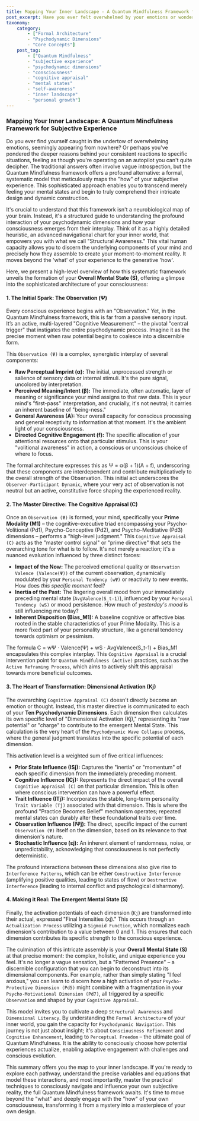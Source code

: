 ```yaml
---
title: Mapping Your Inner Landscape - A Quantum Mindfulness Framework for Subjective Experience
post_excerpt: Have you ever felt overwhelmed by your emotions or wondered why you react a certain way? The Quantum Mindfulness framework offers a systematic model to understand the intricate construction of your subjective reality. It empowers you with "Structural Awareness," enabling you to navigate and consciously influence your inner world.
taxonomy:
    category:
        - ["Formal Architecture"
        - "Psychodynamic Dimensions"
        - "Core Concepts"]
    post_tag:
        - ["Quantum Mindfulness"
        - "subjective experience"
        - "psychodynamic dimensions"
        - "consciousness"
        - "cognitive appraisal"
        - "mental states"
        - "self-awareness"
        - "inner landscape"
        - "personal growth"]
---
```

### Mapping Your Inner Landscape: A Quantum Mindfulness Framework for Subjective Experience

Do you ever find yourself caught in the undertow of overwhelming emotions, seemingly appearing from nowhere? Or perhaps you've pondered the deeper reasons behind your consistent reactions to specific situations, feeling as though you're operating on an autopilot you can't quite decipher. The traditional answers often involve vague introspection, but the Quantum Mindfulness framework offers a profound alternative: a formal, systematic model that meticulously maps the "how" of your subjective experience. This sophisticated approach enables you to transcend merely feeling your mental states and begin to truly comprehend their intricate design and dynamic construction.

It's crucial to understand that this framework isn't a neurobiological map of your brain. Instead, it's a structured guide to understanding the profound interaction of your psychodynamic dimensions and how your consciousness emerges from their interplay. Think of it as a highly detailed heuristic, an advanced navigational chart for your inner world, that empowers you with what we call "Structural Awareness." This vital human capacity allows you to discern the underlying components of your mind and precisely how they assemble to create your moment-to-moment reality. It moves beyond the 'what' of your experience to the generative 'how'.

Here, we present a high-level overview of how this systematic framework unveils the formation of your **Overall Mental State (S)**, offering a glimpse into the sophisticated architecture of your consciousness:

#### 1. The Initial Spark: The Observation (Ψ)

Every conscious experience begins with an "Observation." Yet, in the Quantum Mindfulness framework, this is far from a passive sensory input. It’s an active, multi-layered "Cognitive Measurement" – the pivotal "central trigger" that instigates the entire psychodynamic process. Imagine it as the precise moment when raw potential begins to coalesce into a discernible form.

This `Observation (Ψ)` is a complex, synergistic interplay of several components:
*   **Raw Perceptual Imprint (α):** The initial, unprocessed strength or salience of sensory data or internal stimuli. It's the pure signal, uncolored by interpretation.
*   **Perceived Meaning/Intent (β):** The immediate, often automatic, layer of meaning or significance your mind assigns to that raw data. This is your mind's "first-pass" interpretation, and crucially, it's not neutral; it carries an inherent baseline of "being-ness."
*   **General Awareness (A):** Your overall capacity for conscious processing and general receptivity to information at that moment. It's the ambient light of your consciousness.
*   **Directed Cognitive Engagement (f):** The specific allocation of your attentional resources onto that particular stimulus. This is your "volitional awareness" in action, a conscious or unconscious choice of where to focus.

The formal architecture expresses this as Ψ = α(β + 1)(A + f), underscoring that these components are interdependent and contribute multiplicatively to the overall strength of the Observation. This initial act underscores the `Observer-Participant Dynamic`, where your very act of observation is not neutral but an active, constitutive force shaping the experienced reality.

#### 2. The Master Directive: The Cognitive Appraisal (C)

Once an `Observation (Ψ)` is formed, your mind, specifically your **Prime Modality (M1)** – the cognitive-executive triad encompassing your Psycho-Volitional (Pd1), Psycho-Conceptive (Pd2), and Psycho-Meditative (Pd3) dimensions – performs a "high-level judgment." This `Cognitive Appraisal (C)` acts as the "master control signal" or "prime directive" that sets the overarching tone for what is to follow. It's not merely a reaction; it's a nuanced evaluation influenced by three distinct forces:

*   **Impact of the Now:** The perceived emotional quality or `Observation Valence (Valence(Ψ))` of the current observation, dynamically modulated by your `Personal Tendency (wΨ)` or reactivity to new events. How does *this specific moment* feel?
*   **Inertia of the Past:** The lingering overall mood from your immediately preceding mental state (`AvgValence(S_t-1)`), influenced by your `Personal Tendency (wS)` or mood persistence. How much of *yesterday's mood* is still influencing me today?
*   **Inherent Disposition (Bias_M1):** A baseline cognitive or affective bias rooted in the stable characteristics of your Prime Modality. This is a more fixed part of your personality structure, like a general tendency towards optimism or pessimism.

The formula C = wΨ ⋅ Valence(Ψ) + wS ⋅ AvgValence(S_t-1) + Bias_M1 encapsulates this complex interplay. This `Cognitive Appraisal` is a crucial intervention point for `Quantum Mindfulness (Active)` practices, such as the `Active Reframing Process`, which aims to actively shift this appraisal towards more beneficial outcomes.

#### 3. The Heart of Transformation: Dimensional Activation (Kj)

The overarching `Cognitive Appraisal (C)` doesn't directly become an emotion or thought. Instead, this master directive is communicated to each of your **Ten Psychodynamic Dimensions**. Each dimension then calculates its own specific level of "Dimensional Activation (Kj)," representing its "raw potential" or "charge" to contribute to the emergent Mental State. This calculation is the very heart of the `Psychodynamic Wave Collapse` process, where the general judgment translates into the specific potential of each dimension.

This activation level is a weighted sum of five critical influences:
*   **Prior State Influence (ISj):** Captures the "inertia" or "momentum" of each specific dimension from the immediately preceding moment.
*   **Cognitive Influence (ICj):** Represents the direct impact of the overall `Cognitive Appraisal (C)` on that particular dimension. This is often where conscious intervention can have a powerful effect.
*   **Trait Influence (ITj):** Incorporates the stable, long-term personality `Trait Variable (Tj)` associated with that dimension. This is where the profound "Practice Becomes Belief" mechanism operates; repeated mental states can durably alter these foundational traits over time.
*   **Observation Influence (IΨj):** The direct, specific impact of the current `Observation (Ψ)` itself on the dimension, based on its relevance to that dimension's nature.
*   **Stochastic Influence (εj):** An inherent element of randomness, noise, or unpredictability, acknowledging that consciousness is not perfectly deterministic.

The profound interactions between these dimensions also give rise to `Interference Patterns`, which can be either `Constructive Interference` (amplifying positive qualities, leading to states of flow) or `Destructive Interference` (leading to internal conflict and psychological disharmony).

#### 4. Making it Real: The Emergent Mental State (S)

Finally, the activation potentials of each dimension (`Kj`) are transformed into their actual, expressed "Final Intensities (xj)." This occurs through an `Actualization Process` utilizing a `Sigmoid Function`, which normalizes each dimension's contribution to a value between 0 and 1. This ensures that each dimension contributes its specific strength to the conscious experience.

The culmination of this intricate assembly is your **Overall Mental State (S)** at that precise moment: the complex, holistic, and unique experience you feel. It's no longer a vague sensation, but a "Patterned Presence" – a discernible configuration that you can begin to deconstruct into its dimensional components. For example, rather than simply stating "I feel anxious," you can learn to discern how a high activation of your `Psycho-Protective Dimension (Pd5)` might combine with a fragmentation in your `Psycho-Motivational Dimension (Pd7)`, all triggered by a specific `Observation` and shaped by your `Cognitive Appraisal`.

This model invites you to cultivate a deep `Structural Awareness` and `Dimensional Literacy`. By understanding the `Formal Architecture` of your inner world, you gain the capacity for `Psychodynamic Navigation`. This journey is not just about insight; it's about `Consciousness Refinement` and `Cognitive Enhancement`, leading to `Perceptual Freedom` – the ultimate goal of Quantum Mindfulness. It is the ability to consciously choose how potential experiences actualize, enabling adaptive engagement with challenges and conscious evolution.

This summary offers you the map to your inner landscape. If you're ready to explore each pathway, understand the precise variables and equations that model these interactions, and most importantly, master the practical techniques to consciously navigate and influence your own subjective reality, the full Quantum Mindfulness framework awaits. It's time to move beyond the "what" and deeply engage with the "how" of your own consciousness, transforming it from a mystery into a masterpiece of your own design.